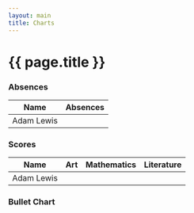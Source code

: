 ```yaml
---
layout: main
title: Charts
---
```


<link rel="stylesheet" href="{{site.baseurl}}/chapter09/css/dashboard.css">

<script src="{{site.baseurl}}/assets/js/lib/d3.min.js"></script>
<script src="{{site.baseurl}}/chapter09/js/dashboard.js"></script>
<script src="{{site.baseurl}}/chapter09/js/gendata.js"></script>

# {{ page.title }}

### Absences

<div class="row">
    <div class="col-md-6">
        <table class="table table-condensed table-fluid">
            <thead>
                <tr>
                    <th>Name</th>
                    <th>Absences</th>
                </tr>
            </thead>
            <tbody>
                <tr>
                    <td>Adam Lewis</td>
                    <td><div id="absences-chart"></div></td>
                </tr>
            </tbody>
        </table>
    </div>
</div>

<script>
    // Create and configure the chart
    var absences = dashboard.chart.absenceChart()
        .width(200)
        .height(20)
        .from(classData.from)
        .to(classData.to);

    // Select the container element and bind the example data
    d3.select('#absences-chart')
        .data([classData.students[0].absences])
        .call(absences);
</script>


### Scores

<div class="row">
    <div class="col-md-10">
        <table class="table table-condensed table-fluid">
            <thead>
                <tr>
                    <th>Name</th>
                    <th>Art</th>
                    <th>Mathematics</th>
                    <th>Literature</th>
                </tr>
            </thead>
            <tbody>
                <tr>
                    <td>Adam Lewis</td>
                    <td><div id="score-chart-1"></div></td>
                    <td><div id="score-chart-2"></div></td>
                    <td><div id="score-chart-3"></div></td>
                </tr>
            </tbody>
        </table>
    </div>
</div>


<script>
    // Create and configure the score charts
    var score = dashboard.chart.scoreChart()
        .width(200)
        .height(60)
        .from(classData.from)
        .to(classData.to);


    // Select the container elements, bind the data and invoke the score chart
    d3.select('#score-chart-1')
        .data([classData.students[0].classes[0].scores])
        .call(score);

    d3.select('#score-chart-2')
        .data([classData.students[0].classes[1].scores])
        .call(score);

    d3.select('#score-chart-3')
        .data([classData.students[0].classes[2].scores])
        .call(score);
</script>

### Bullet Chart

<div id="bullet-example"></div>

<script>
    var bullet = dashboard.chart.bulletChart();

    d3.select('#bullet-example')
        .data([78.23])
        .call(bullet);
</script>

